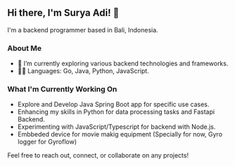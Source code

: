 ## Hi there, I'm Surya Adi! 👋
I'm a backend programmer based in Bali, Indonesia. 

### About Me
- 🌱 I’m currently exploring various backend technologies and frameworks.
- 👨‍💻 Languages: Go, Java, Python, JavaScript.

### What I'm Currently Working On
- Explore and Develop Java Spring Boot app for specific use cases.
- Enhancing my skills in Python for data processing tasks and Fastapi Backend.
- Experimenting with JavaScript/Typescript for backend with Node.js.
- Embbeded device for movie makig equipment (Specially for now, Gyro logger for Gyroflow)

Feel free to reach out, connect, or collaborate on any projects!

